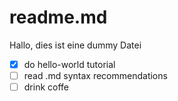 # readme.md

Hallo, dies ist eine dummy Datei
- [x] do hello-world tutorial
- [ ] read .md syntax recommendations
- [ ] drink coffe